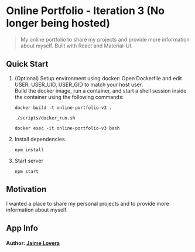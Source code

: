 # Online Portfolio - Iteration 3 (No longer being hosted)

> My online portfolio to share my projects and provide more information about myself. Built with React and Material-UI.

## Quick Start

1. (Optional) Setup environment using docker:
	Open Dockerfile and edit  USER, USER_UID, USER_GID to match your host user.  
	Build the docker image, run a container, and start a shell session inside the container using the following commands:
	```
	docker build -t online-portfolio-v3 .
	
	./scripts/docker_run.sh
	
	docker exec -it online-portfolio-v3 bash
	```

2. Install dependencies
	```
	npm install
	```

3. Start server
	```
	npm start
	```

## Motivation

I wanted a place to share my personal projects and to provide more information about myself.

## App Info

#### Author: [Jaime Lovera](https://github.com/jaimelovera)
